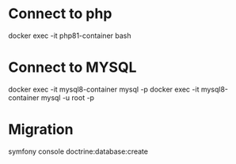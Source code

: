 # Connect to php
docker exec -it php81-container bash

# Connect to MYSQL
docker exec -it mysql8-container mysql -p
docker exec -it mysql8-container mysql -u root -p

# Migration
symfony console doctrine:database:create